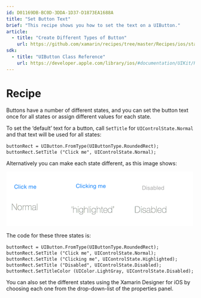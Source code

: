```yaml
---
id: D01169DB-BC0D-3DDA-1D37-D1873EA1688A
title: "Set Button Text"
brief: "This recipe shows you how to set the text on a UIButton."
article:
  - title: "Create Different Types of Button" 
    url: https://github.com/xamarin/recipes/tree/master/Recipes/ios/standard_controls/buttons/create_different_types_of_buttons
sdk:
  - title: "UIButton Class Reference" 
    url: https://developer.apple.com/library/ios/#documentation/UIKit/Reference/UIButton_Class/UIButton/UIButton.html
---
```


<a name="Recipe" class="injected"></a>


# Recipe

Buttons have a number of different states, and you can set the button text
once for all states or assign different values for each state.

To set the ‘default’ text for a button, call `SetTitle` for
`UIControlState.Normal` and that text will be used for all states:

```
buttonRect = UIButton.FromType(UIButtonType.RoundedRect);
buttonRect.SetTitle ("Click me", UIControlState.Normal);
```

Alternatively you can make each state different, as this image shows:

 ![](Images/ButtonStates.png)

The code for these three states is:

```
buttonRect = UIButton.FromType(UIButtonType.RoundedRect);
buttonRect.SetTitle ("Click me", UIControlState.Normal);
buttonRect.SetTitle ("Clicking me", UIControlState.Highlighted);
buttonRect.SetTitle ("Disabled", UIControlState.Disabled);
buttonRect.SetTitleColor (UIColor.LightGray, UIControlState.Disabled);
```

You can also set the different states using the Xamarin Designer for iOS by choosing
each one from the drop-down-list of the properties panel.

